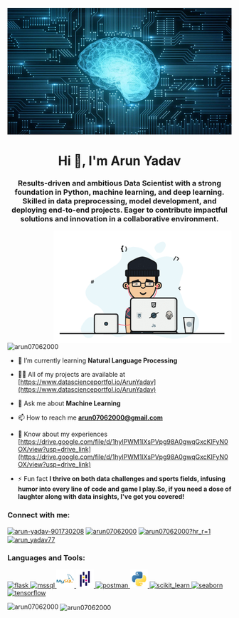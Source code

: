 [![MasterHead](https://github.com/Arun07062000/Arun07062000/blob/main/4642714%20(6).jpg)](https://www.datascienceportfol.io/ArunYadav)
<h1 align="center">Hi 👋, I'm Arun Yadav</h1>
<h3 align="center">Results-driven and ambitious Data Scientist with a strong foundation in Python, machine learning, and deep learning. Skilled in data preprocessing, model development, and deploying end-to-end projects. Eager to contribute impactful solutions and innovation in a collaborative environment.</h3>
<img align="right" alt="coding" width="400" src="https://github.com/Arun07062000/Arun07062000/blob/main/image.gif">
<p align="left"> <img src="https://komarev.com/ghpvc/?username=arun07062000&label=Profile%20views&color=0e75b6&style=flat" alt="arun07062000" /> </p>

- 🌱 I’m currently learning **Natural Language Processing**

- 👨‍💻 All of my projects are available at [https://www.datascienceportfol.io/ArunYadav](https://www.datascienceportfol.io/ArunYadav)

- 💬 Ask me about **Machine Learning**

- 📫 How to reach me **arun07062000@gmail.com**

- 📄 Know about my experiences [https://drive.google.com/file/d/1hyIPWM1lXsPVpg98A0gwqGxcKlFyN0OX/view?usp=drive_link](https://drive.google.com/file/d/1hyIPWM1lXsPVpg98A0gwqGxcKlFyN0OX/view?usp=drive_link)

- ⚡ Fun fact **I thrive on both data challenges and sports fields, infusing humor into every line of code and game I play.So, if you need a dose of laughter along with data insights, I've got you covered!**

<h3 align="left">Connect with me:</h3>
<p align="left">
<a href="https://linkedin.com/in/arun-yadav-901730208" target="blank"><img align="center" src="https://raw.githubusercontent.com/rahuldkjain/github-profile-readme-generator/master/src/images/icons/Social/linked-in-alt.svg" alt="arun-yadav-901730208" height="30" width="40" /></a>
<a href="https://kaggle.com/arun07062000" target="blank"><img align="center" src="https://raw.githubusercontent.com/rahuldkjain/github-profile-readme-generator/master/src/images/icons/Social/kaggle.svg" alt="arun07062000" height="30" width="40" /></a>
<a href="https://www.hackerrank.com/arun07062000?hr_r=1" target="blank"><img align="center" src="https://raw.githubusercontent.com/rahuldkjain/github-profile-readme-generator/master/src/images/icons/Social/hackerrank.svg" alt="arun07062000?hr_r=1" height="30" width="40" /></a>
<a href="https://www.leetcode.com/arun_yadav77" target="blank"><img align="center" src="https://raw.githubusercontent.com/rahuldkjain/github-profile-readme-generator/master/src/images/icons/Social/leet-code.svg" alt="arun_yadav77" height="30" width="40" /></a>
</p>

<h3 align="left">Languages and Tools:</h3>
<p align="left"> <a href="https://flask.palletsprojects.com/" target="_blank" rel="noreferrer"> <img src="https://www.vectorlogo.zone/logos/pocoo_flask/pocoo_flask-icon.svg" alt="flask" width="40" height="40"/> </a> <a href="https://www.microsoft.com/en-us/sql-server" target="_blank" rel="noreferrer"> <img src="https://www.svgrepo.com/show/303229/microsoft-sql-server-logo.svg" alt="mssql" width="40" height="40"/> </a> <a href="https://www.mysql.com/" target="_blank" rel="noreferrer"> <img src="https://raw.githubusercontent.com/devicons/devicon/master/icons/mysql/mysql-original-wordmark.svg" alt="mysql" width="40" height="40"/> </a> <a href="https://pandas.pydata.org/" target="_blank" rel="noreferrer"> <img src="https://raw.githubusercontent.com/devicons/devicon/2ae2a900d2f041da66e950e4d48052658d850630/icons/pandas/pandas-original.svg" alt="pandas" width="40" height="40"/> </a> <a href="https://postman.com" target="_blank" rel="noreferrer"> <img src="https://www.vectorlogo.zone/logos/getpostman/getpostman-icon.svg" alt="postman" width="40" height="40"/> </a> <a href="https://www.python.org" target="_blank" rel="noreferrer"> <img src="https://raw.githubusercontent.com/devicons/devicon/master/icons/python/python-original.svg" alt="python" width="40" height="40"/> </a> <a href="https://scikit-learn.org/" target="_blank" rel="noreferrer"> <img src="https://upload.wikimedia.org/wikipedia/commons/0/05/Scikit_learn_logo_small.svg" alt="scikit_learn" width="40" height="40"/> </a> <a href="https://seaborn.pydata.org/" target="_blank" rel="noreferrer"> <img src="https://seaborn.pydata.org/_images/logo-mark-lightbg.svg" alt="seaborn" width="40" height="40"/> </a> <a href="https://www.tensorflow.org" target="_blank" rel="noreferrer"> <img src="https://www.vectorlogo.zone/logos/tensorflow/tensorflow-icon.svg" alt="tensorflow" width="40" height="40"/> </a> </p>

<p><img align="left" src="https://github-readme-stats.vercel.app/api/top-langs?username=arun07062000&show_icons=true&locale=en&layout=compact" alt="arun07062000" /></p>

<p>&nbsp;<img align="center" src="https://github-readme-stats.vercel.app/api?username=arun07062000&show_icons=true&locale=en" alt="arun07062000" /></p>
